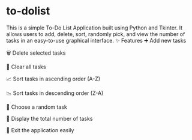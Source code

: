 # to-dolist
This is a simple To-Do List Application built using Python and Tkinter. It allows users to add, delete, sort, randomly pick, and view the number of tasks in an easy-to-use graphical interface.
✨ Features
➕ Add new tasks

🗑️ Delete selected tasks

🧹 Clear all tasks

📈 Sort tasks in ascending order (A-Z)

📉 Sort tasks in descending order (Z-A)

🎲 Choose a random task

🔢 Display the total number of tasks

🚪 Exit the application easily
